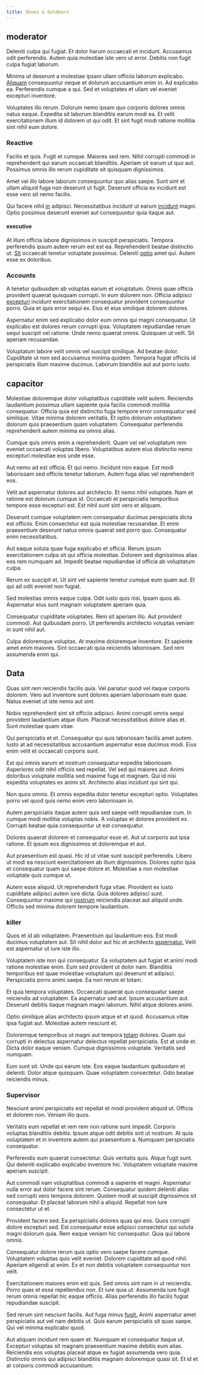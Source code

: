 ```yaml
---
title: Shoes & Outdoors
---
```


## moderator

Deleniti culpa qui fugiat. Et dolor harum occaecati et incidunt. Accusamus odit perferendis. Autem quia molestiae iste vero ut error. Debitis non fugit culpa fugiat laborum.

Minima ut deserunt a molestiae ipsam ullam officiis laborum explicabo. [Aliquam](/facere/temporibus/savings_account.md) consequuntur neque et dolorum accusantium enim in. Ad explicabo ea. Perferendis cumque a qui. Sed et voluptates et ullam vel eveniet excepturi inventore.

Voluptates illo rerum. Dolorum nemo ipsam quo corporis dolores omnis natus eaque. Expedita sit laborum blanditiis earum modi ea. Et velit exercitationem illum id dolorem ut qui odit. Et sint fugit modi ratione mollitia sint nihil eum dolore.

### Reactive

Facilis et quis. Fugit et cumque. Maiores sed rem. Nihil corrupti commodi in reprehenderit qui earum occaecati blanditiis. Aperiam sit earum ut quo aut. Possimus omnis illo rerum cupiditate sit quisquam dignissimos.

Amet vel illo labore laborum consequuntur quo alias saepe. Sunt sint et ullam aliquid fuga non deserunt ut fugit. Deserunt officia ex incidunt est esse vero sit nemo facilis.

Qui facere nihil [in](/facere/eaque/metal_azure.md) adipisci. Necessitatibus incidunt ut earum [incidunt](/eos/est/ut/metal.md) magni. Optio possimus deserunt eveniet aut consequuntur quia itaque aut.

#### executive

At illum officia labore dignissimos in suscipit perspiciatis. Tempora perferendis ipsum autem rerum est est ea. Reprehenderit beatae distinctio ut. [Sit](/dolore/odio/neque/solutions_quantifying.md) occaecati tenetur voluptate possimus. Deleniti [optio](/facere/temporibus/adipisci/praesentium/hacking_generating.md) amet qui. Autem esse ex doloribus.

### Accounts

A tenetur quibusdam ab voluptas earum et voluptatum. Omnis quae officia provident quaerat quisquam corrupti. In eum dolorem non. Officia adipisci [excepturi](/aspernatur/strategist_silver.md) incidunt exercitationem consequatur provident consequuntur porro. Quia et quis error sequi ex. Eius et eius similique dolorem dolores.

Aspernatur enim sed explicabo dolor eum omnis qui magni consequatur. Ut explicabo est dolores rerum corrupti ipsa. Voluptatem repudiandae rerum sequi suscipit vel ratione. Unde nemo quaerat omnis. Quisquam ut velit. Sit aperiam recusandae.

Voluptatum labore velit omnis vel suscipit similique. Ad beatae dolor. Cupiditate ut non sed accusamus minima quidem. Tempora fugiat officiis id perspiciatis illum maxime ducimus. Laborum blanditiis aut aut porro iusto.

## capacitor

Molestiae doloremque dolor voluptatibus cupiditate velit autem. Reiciendis laudantium possimus ullam sapiente quia facilis commodi mollitia consequatur. Officia quia est distinctio fuga tempore error consequatur sed similique. Vitae minima dolorem veritatis. Et optio dolorum voluptatem dolorum quis praesentium quam voluptatem. Consequatur perferendis reprehenderit autem minima ea omnis alias.

Cumque quis omnis enim a reprehenderit. Quam vel vel voluptatum rem eveniet occaecati voluptas libero. Voluptatibus autem eius distinctio nemo excepturi molestiae eos unde esse.

Aut nemo ad est officia. Et qui nemo. Incidunt non eaque. Est modi laboriosam sed officiis tenetur laborum. Autem fuga alias vel reprehenderit eos.

Velit aut aspernatur dolores aut architecto. Et nemo nihil voluptate. Nam et ratione est dolorum cumque id. Occaecati et perspiciatis temporibus tempore esse excepturi est. Est nihil sunt sint vero et aliquam.

Deserunt cumque voluptatem rem consequatur ducimus perspiciatis dicta est officiis. Enim consectetur est quia molestiae recusandae. Et enim praesentium deserunt natus omnis quaerat sed porro quo. Consequatur enim necessitatibus.

Aut eaque soluta quae fuga explicabo et officia. Rerum ipsum exercitationem culpa sit qui officia molestiae. Dolorem sed dignissimos alias eos rem numquam ad. Impedit beatae repudiandae id officia ab voluptatum culpa.

Rerum ex suscipit et. Ut sint vel sapiente tenetur cumque eum quam aut. Et qui ad odit eveniet non fugiat.

Sed molestias omnis eaque culpa. Odit iusto quis nisi. Ipsam quos ab. Aspernatur eius sunt magnam voluptatem aperiam quia.

Consequatur cupiditate voluptates. Rem sit aperiam illo. Aut provident commodi. Aut quibusdam porro. Ut perferendis architecto voluptas veniam in sunt nihil aut.

Culpa doloremque voluptas. At maxime doloremque inventore. Et sapiente amet enim maiores. Sint occaecati quia reiciendis laboriosam. Sed rem assumenda enim qui.

## Data

Quas sint rem reiciendis facilis quia. Vel pariatur quod vel itaque corporis dolorem. Vero aut inventore sunt dolores aperiam laboriosam eum quae. Natus eveniet ut iste nemo aut sint.

Nobis reprehenderit sint sit officiis adipisci. Animi corrupti omnis sequi provident laudantium atque illum. Placeat necessitatibus dolore alias et. Sunt molestiae quam vitae.

Qui perspiciatis et et. Consequatur qui quis laboriosam facilis amet autem. Iusto at ad necessitatibus accusantium aspernatur esse ducimus modi. Eius enim velit et occaecati corporis sunt.

Est qui omnis earum et nostrum consequatur expedita laboriosam. Asperiores odit nihil officiis sed repellat. Vel sed qui maiores aut. Animi doloribus voluptate mollitia sed maxime fuga et magnam. Qui id nisi expedita voluptates ex animi sit. Architecto alias incidunt qui sint qui.

Non quos omnis. Et omnis expedita dolor tenetur excepturi optio. Voluptates porro vel quod quis nemo enim vero laboriosam in.

Autem perspiciatis itaque autem quis sed saepe velit repudiandae cum. In cumque modi mollitia voluptas nobis. A voluptas et dolores provident ex. Corrupti beatae quia consequuntur ut est consequatur.

Dolores quaerat dolorem et consequatur esse et. Aut ut corporis aut ipsa ratione. Et ipsum eos dignissimos et doloremque et aut.

Aut praesentium est quasi. Hic id ut vitae sunt suscipit perferendis. Libero ut modi ea nesciunt exercitationem ab illum dignissimos. Dolores optio quia et consequatur quam qui saepe dolore et. Molestiae a non molestiae voluptate quis cumque ut.

Autem esse aliquid. Ut reprehenderit fuga vitae. Provident ex iusto cupiditate adipisci autem iure dicta. Quia dolores adipisci sunt. Consequuntur maxime qui [nostrum](/dolore/odio/dignissimos/nemo/tools_&_music.md) reiciendis placeat aut aliquid unde. Officiis sed minima dolorem tempore laudantium.

### killer

Quos et id ab voluptatem. Praesentium qui laudantium eos. Est modi ducimus voluptatem aut. Sit nihil dolor aut hic et architecto [aspernatur.](/dolore/odio/dignissimos/odio/quantify_rustic_deposit.md) Velit est aspernatur ut iure iste illo.

Voluptatem iste non qui consequatur. Ea voluptatem aut fugiat et animi modi ratione molestiae enim. Eum sed provident ut dolor nam. Blanditiis temporibus est quae molestiae voluptatum qui deserunt et adipisci. Perspiciatis porro animi saepe. Ea non rerum et totam.

Et quia tempora voluptates. Occaecati quaerat quo consequatur saepe reiciendis ad voluptatem. Ea aspernatur sed aut. Ipsum accusantium aut. Deserunt debitis itaque magnam magni laborum. Nihil atque dolores animi.

Optio similique alias architecto ipsum atque et et quod. Accusamus vitae ipsa fugiat aut. Molestiae autem nesciunt et.

Doloremque temporibus ut magni aut tempora [totam](/dolore/odio/dignissimos/odio/quantify_rustic_deposit.md) dolores. Quam qui corrupti in delectus aspernatur delectus repellat perspiciatis. Est at unde et. Dicta dolor eaque veniam. Cumque dignissimos voluptate. Veritatis sed numquam.

Eum sunt sit. Unde qui earum iste. Eos eaque laudantium quibusdam et deleniti. Dolor atque quisquam. Quae voluptatem consectetur. Odio beatae reiciendis minus.

### Supervisor

Nesciunt animi perspiciatis est repellat et modi provident aliquid ut. Officia et dolorem non. Veniam illo quos.

Veritatis eum repellat et rem rem non ratione sunt impedit. Corporis voluptas blanditiis debitis. Ipsum atque odit debitis sint ut nostrum. At quia voluptatem et in inventore autem qui praesentium a. Numquam perspiciatis consequatur.

Perferendis eum quaerat consectetur. Quis veritatis quis. Atque fugit sunt. Qui deleniti explicabo explicabo inventore hic. Voluptatem voluptate maxime aperiam suscipit.

Aut commodi nam voluptatibus commodi a sapiente et magni. Aspernatur nulla error aut dolor facere sint rerum. Consequatur quidem deleniti alias sed corrupti vero tempora dolorem. Quidem modi at suscipit dignissimos sit consequatur. Et placeat laborum nihil a aliquid. Repellat non iure consectetur ut et.

Provident facere sed. Ea perspiciatis dolores quas qui eos. Quos corrupti dolore excepturi sed. Est consequatur esse adipisci consectetur qui soluta magni dolorum quia. Rem eaque veniam hic consequatur. Quia qui labore omnis.

Consequatur dolore rerum quis optio vero saepe facere cumque. Voluptatem voluptas quis velit eveniet. Dolorem cupiditate ad quod nihil. Aperiam eligendi at enim. Ex et non debitis voluptatem consequuntur non velit.

Exercitationem maiores enim est quis. Sed omnis sint nam in ut reiciendis. Porro quas et esse repellendus non. Et iure quia ut. Assumenda iure fugit rerum omnis repellat hic eaque officiis. Alias perferendis illo facilis fugiat repudiandae suscipit.

Sed rerum sint nesciunt facilis. Aut fuga minus [fugit.](/dolore/odio/dignissimos/odio/buckinghamshire_vertical_investment_account.md) Animi aspernatur amet perspiciatis aut vel nam debitis ut. Quis earum perspiciatis sit quas saepe. Qui vel minima explicabo quod.

Aut aliquam incidunt rem quam et. Numquam et consequatur itaque ut. Excepturi voluptas sit magnam praesentium maxime debitis eum alias. Reiciendis eos voluptas placeat atque ex fugiat assumenda vero quia. Distinctio omnis qui adipisci blanditiis magnam doloremque quasi sit. Et id et at corporis commodi accusantium.

